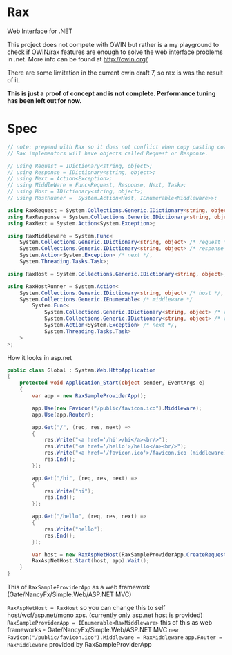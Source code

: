 # Rax
Web Interface for .NET

This project does not compete with OWIN but rather is a my playground to check if OWIN/rax features are enough to solve
the web interface problems in .net. More info can be found at http://owin.org/

There are some limitation in the current owin draft 7, so rax is was the result of it. 

**This is just a proof of concept and is not complete. Performance tuning has been left out for now.**

# Spec

```csharp
// note: prepend with Rax so it does not conflict when copy pasting coz most likely 
// Rax implementors will have objects called Request or Response.

// using Request = IDictionary<string, object>;
// using Response = IDictionary<string, object>;
// using Next = Action<Exception>;
// using MiddleWare = Func<Request, Response, Next, Task>;
// using Host = IDictionary<string, object>;
// using HostRunner =  System.Action<Host, IEnumerable<Middleware>>;

using RaxRequest = System.Collections.Generic.IDictionary<string, object>;
using RaxResponse = System.Collections.Generic.IDictionary<string, object>;
using RaxNext = System.Action<System.Exception>;

using RaxMiddleware = System.Func<
    System.Collections.Generic.IDictionary<string, object> /* request */,
    System.Collections.Generic.IDictionary<string, object> /* response */,
    System.Action<System.Exception> /* next */,
    System.Threading.Tasks.Task>;

using RaxHost = System.Collections.Generic.IDictionary<string, object>;

using RaxHostRunner = System.Action<
    System.Collections.Generic.IDictionary<string, object> /* host */,
    System.Collections.Generic.IEnumerable< /* middleware */
        System.Func<
            System.Collections.Generic.IDictionary<string, object> /* request */,
            System.Collections.Generic.IDictionary<string, object> /* response */,
            System.Action<System.Exception> /* next */,
            System.Threading.Tasks.Task>
    >
>;
```

How it looks in asp.net

```csharp
public class Global : System.Web.HttpApplication
{
    protected void Application_Start(object sender, EventArgs e)
    {
        var app = new RaxSampleProviderApp();

        app.Use(new Favicon("/public/favicon.ico").Middleware);
        app.Use(app.Router);

        app.Get("/", (req, res, next) =>
        {
            res.Write("<a href='/hi'>/hi</a><br/>");
            res.Write("<a href='/hello'>/hello</a><br/>");
            res.Write("<a href='/favicon.ico'>/favicon.ico (middleware)</a><br/>");
            res.End();
        });

        app.Get("/hi", (req, res, next) =>
        {
            res.Write("hi");
            res.End();
        });

        app.Get("/hello", (req, res, next) =>
        {
            res.Write("hello");
            res.End();
        });

        var host = new RaxAspNetHost(RaxSampleProviderApp.CreateRequest, RaxSampleProviderApp.CreateResponse, "/");
        RaxAspNetHost.Start(host, app).Wait();
    }
}
```

This of `RaxSampleProviderApp` as a web framework (Gate/NancyFx/Simple.Web/ASP.NET MVC)

`RaxAspNetHost = RaxHost` so you can change this to self host/wcf/asp.net/mono xps. (currently only asp.net host is provided)
`RaxSampleProviderApp = IEnumerable<RaxMiddleware>` this of this as web frameworks - Gate/NancyFx/Simple.Web/ASP.NET MVC
`new Favicon("/public/favicon.ico").Middleware = RaxMiddleware`
`app.Router = RaxMiddleware` provided by RaxSampleProviderApp

